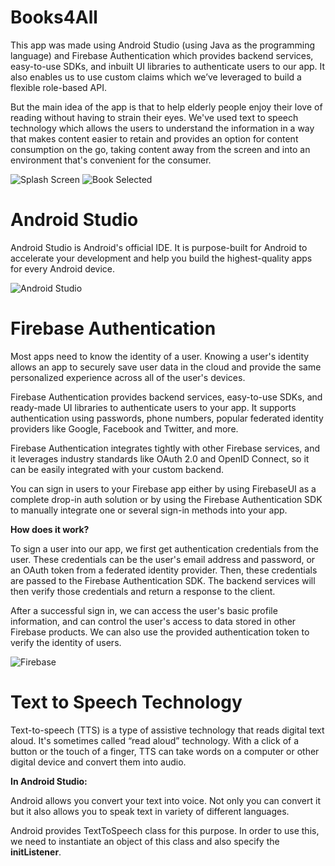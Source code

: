 # Books4All
This app was made using Android Studio (using Java as the programming language) and Firebase Authentication which provides backend services, easy-to-use SDKs, and inbuilt UI libraries to authenticate users to our app. It also enables us to use custom claims which we’ve leveraged to build a flexible role-based API. 

But the main idea of the app is that to help elderly people enjoy their love of reading without having to strain their eyes. We've used text to speech technology which allows the users to understand the information in a way that makes content easier to retain and provides an option for content consumption on the go, taking content away from the screen and into an environment that's convenient for the consumer.

![Splash Screen](https://user-images.githubusercontent.com/76071184/146198829-819fa150-990f-4ec9-a1b4-88e34e061dec.PNG)   ![Book Selected](https://user-images.githubusercontent.com/76071184/146199051-f94b6bdc-995f-4f64-bebd-c065b93fbbc4.PNG)

# Android Studio
Android Studio is Android's official IDE. It is purpose-built for Android to accelerate your development and help you build the highest-quality apps for every Android device.

![Android Studio](https://user-images.githubusercontent.com/76071184/146199855-59ef4a9d-6821-4c81-b449-68aa5effdbde.PNG)

# Firebase Authentication
Most apps need to know the identity of a user. Knowing a user's identity allows an app to securely save user data in the cloud and provide the same personalized experience across all of the user's devices.

Firebase Authentication provides backend services, easy-to-use SDKs, and ready-made UI libraries to authenticate users to your app. It supports authentication using passwords, phone numbers, popular federated identity providers like Google, Facebook and Twitter, and more.

Firebase Authentication integrates tightly with other Firebase services, and it leverages industry standards like OAuth 2.0 and OpenID Connect, so it can be easily integrated with your custom backend.

You can sign in users to your Firebase app either by using FirebaseUI as a complete drop-in auth solution or by using the Firebase Authentication SDK to manually integrate one or several sign-in methods into your app.

**How does it work?**

To sign a user into our app, we first get authentication credentials from the user. These credentials can be the user's email address and password, or an OAuth token from a federated identity provider. Then, these credentials are passed to the Firebase Authentication SDK. The backend services will then verify those credentials and return a response to the client.

After a successful sign in, we can access the user's basic profile information, and can control the user's access to data stored in other Firebase products. We can also use the provided authentication token to verify the identity of users.

![Firebase](https://user-images.githubusercontent.com/76071184/146200050-531cfc38-55db-41a5-9afe-2ab63fabd052.jpg)


# Text to Speech Technology 
Text-to-speech (TTS) is a type of assistive technology that reads digital text aloud. It's sometimes called “read aloud” technology. With a click of a button or the touch of a finger, TTS can take words on a computer or other digital device and convert them into audio.

**In Android Studio:**

Android allows you convert your text into voice. Not only you can convert it but it also allows you to speak text in variety of different languages.

Android provides TextToSpeech class for this purpose. In order to use this, we need to instantiate an object of this class and also specify the **initListener**.
  
